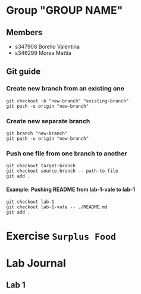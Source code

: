 # Group "GROUP NAME"

## Members
- s347908 Borello Valentina
- s346299 Morea Mattia

## Git guide
### Create new branch from an existing one
```pwsh
git checkout -b "new-branch" "existing-branch"
git push -u origin "new-branch"
```
### Create new separate branch
```pwsh
git branch "new-branch"
git push -u origin "new-branch"
```

### Push one file from one branch to another
```pwsh
git checkout target-branch
git checkout source-branch -- path-to-file
git add .
```
#### Example: Pushing README from lab-1-vale to lab-1
```pwsh
git checkout lab-1
git checkout lab-1-vale -- ./README.md
git add .
```

# Exercise ```Surplus Food```

# Lab Journal
## Lab **1**


